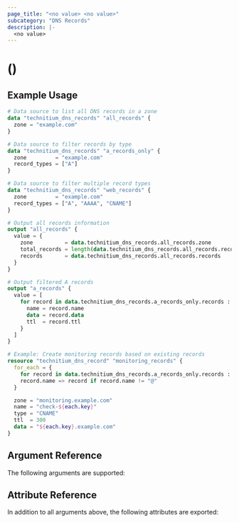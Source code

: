 ```yaml
---
page_title: "<no value> <no value>"
subcategory: "DNS Records"
description: |-
  <no value>
---
```


# <no value> (<no value>)

<no value>

## Example Usage

```terraform
# Data source to list all DNS records in a zone
data "technitium_dns_records" "all_records" {
  zone = "example.com"
}

# Data source to filter records by type
data "technitium_dns_records" "a_records_only" {
  zone         = "example.com"
  record_types = ["A"]
}

# Data source to filter multiple record types
data "technitium_dns_records" "web_records" {
  zone         = "example.com"
  record_types = ["A", "AAAA", "CNAME"]
}

# Output all records information
output "all_records" {
  value = {
    zone          = data.technitium_dns_records.all_records.zone
    total_records = length(data.technitium_dns_records.all_records.records)
    records       = data.technitium_dns_records.all_records.records
  }
}

# Output filtered A records
output "a_records" {
  value = [
    for record in data.technitium_dns_records.a_records_only.records : {
      name = record.name
      data = record.data
      ttl  = record.ttl
    }
  ]
}

# Example: Create monitoring records based on existing records
resource "technitium_dns_record" "monitoring_records" {
  for_each = {
    for record in data.technitium_dns_records.a_records_only.records :
    record.name => record if record.name != "@"
  }

  zone = "monitoring.example.com"
  name = "check-${each.key}"
  type = "CNAME"
  ttl  = 300
  data = "${each.key}.example.com"
}
```

## Argument Reference

The following arguments are supported:

## Attribute Reference

In addition to all arguments above, the following attributes are exported:
